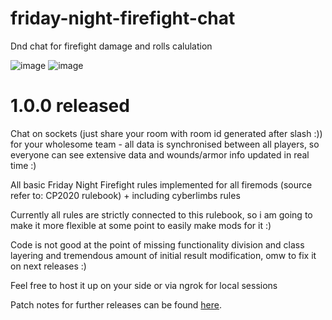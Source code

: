 # friday-night-firefight-chat
Dnd chat for firefight damage and rolls calulation

![image](https://user-images.githubusercontent.com/24575491/178050871-4195ce97-ae4b-40fe-9569-b7a2266a9320.png)
![image](https://user-images.githubusercontent.com/24575491/178050956-0867f0fb-d4d9-4de0-b2d2-f078fa1e7703.png)



# 1.0.0 released
Chat on sockets (just share your room with room id generated after slash :)) for your wholesome team - all data is synchronised between all players, so everyone can see extensive data and wounds/armor info updated in real time :)

All basic Friday Night Firefight rules implemented for all firemods (source refer to: CP2020 rulebook) + including cyberlimbs rules

Currently all rules are strictly connected to this rulebook, so i am going to make it more flexible at some point to easily make mods for it :) 

Code is not good at the point of missing functionality division and class layering and tremendous amount of initial result modification, omw to fix it on next releases :)

Feel free to host it up on your side or via ngrok for local sessions

Patch notes for further releases can be found [here](https://github.com/vivalafit/friday-night-firefight-chat/blob/main/patchnotes.md).
